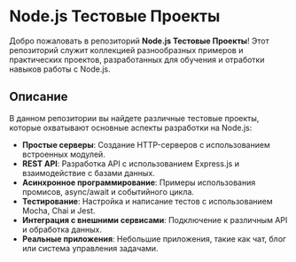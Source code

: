 # Node.js Тестовые Проекты

Добро пожаловать в репозиторий **Node.js Тестовые Проекты**! Этот репозиторий служит коллекцией разнообразных примеров и практических проектов, разработанных для обучения и отработки навыков работы с Node.js.

## Описание

В данном репозитории вы найдете различные тестовые проекты, которые охватывают основные аспекты разработки на Node.js:
- **Простые серверы**: Создание HTTP-серверов с использованием встроенных модулей.
- **REST API**: Разработка API с использованием Express.js и взаимодействие с базами данных.
- **Асинхронное программирование**: Примеры использования промисов, async/await и событийного цикла.
- **Тестирование**: Настройка и написание тестов с использованием Mocha, Chai и Jest.
- **Интеграция с внешними сервисами**: Подключение к различным API и обработка данных.
- **Реальные приложения**: Небольшие приложения, такие как чат, блог или система управления задачами.



